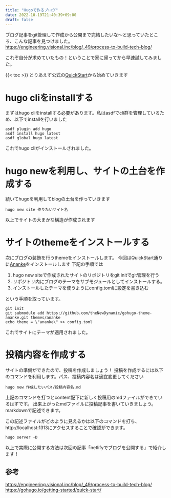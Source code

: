 ```yaml
---
title: "Hugoで作るブログ"
date: 2022-10-19T21:40:39+09:00
draft: false
---
```


ブログ記事をgit管理して作成から公開まで完結したいな～と思っていたところ、こんな記事を見つけました。
https://engineering.visional.inc/blog/_49/process-to-build-tech-blog/

これぞ自分が求めていたもの！ということで家に帰ってから早速試してみました。
<!--more-->
{{< toc >}}
とりあえず公式の[QuickStart](https://gohugo.io/getting-started/quick-start/)から始めていきます

# hugo cliをinstallする
まずはhugo cliをinstallする必要があります。私はasdfでcli群を管理しているため、以下でinstallを行いました
```
asdf plugin add hugo
asdf install hugo latest
asdf global hugo latest
```

これでhugo cliがインストールされました。
# hugo newを利用し、サイトの土台を作成する
続いてhugoを利用してblogの土台を作っていきます
```
hugo new site 作りたいサイト名
```
以上でサイトの大まかな構造が作成されます

# サイトのthemeをインストールする
次にブログの装飾を行うthemeをインストールします。
今回はQuickStart通りに[Ananke](https://themes.gohugo.io/themes/gohugo-theme-ananke/)をインストールします
下記の手順では
1. hugo new siteで作成されたサイトのリポジトリをgit initでgit管理を行う
2. リポジトリ内にブログのテーマをサブモジュールとしてインストールする。
3. インストールしたテーマを使うようにconfig.tomlに設定を書き込む

という手順を取っています。
```
git init
git submodule add https://github.com/theNewDynamic/gohugo-theme-ananke.git themes/ananke
echo theme = \"ananke\" >> config.toml
```
これでサイトにテーマが適用されました。

# 投稿内容を作成する
サイトの準備ができたので、投稿を作成しましょう！
投稿を作成するには以下のコマンドを利用します。パス、投稿内容名は適宜変更してください
```
hugo new 作成したいパス/投稿内容名.md
```
上記のコマンドを打つとcontent配下に新しく投稿用のmdファイルができているはずです。
出来上がったmdファイルに投稿記事を書いていきましょう。markdownで記述できます。

この記述ファイルがどのように見えるかは以下のコマンドを打ち、http://localhost:1313にアクセスすることで確認ができます。
```
hugo server -D
```
以上で実際に公開する方法は次回の記事「netlifyでブログを公開する」で紹介します！

## 参考
https://engineering.visional.inc/blog/_49/process-to-build-tech-blog/
https://gohugo.io/getting-started/quick-start/